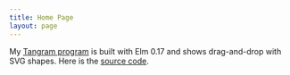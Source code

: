 ```yaml
---
title: Home Page
layout: page
---
```


My [Tangram program](tangram/scene.html) is built with Elm 0.17 and shows drag-and-drop with SVG shapes.
Here is the [source code](https://github.com/fredcy/elm-svg-example).



